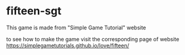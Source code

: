 # fifteen-sgt
This game is made from "Simple Game Tutorial" website

to see how to make the game visit the corresponding page of website 
https://simplegametutorials.github.io/love/fifteen/

